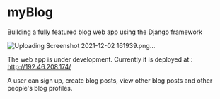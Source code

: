 # myBlog
Building a fully featured blog web app using the Django framework

![Uploading Screenshot 2021-12-02 161939.png…]()

The web app is under development. Currently it is deployed at : http://192.46.208.174/

A user can sign up, create blog posts, view other blog posts and other people's blog profiles.
